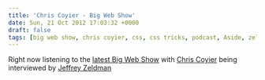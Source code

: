 ```yaml
---
title: 'Chris Coyier - Big Web Show'
date: Sun, 21 Oct 2012 17:03:32 +0000
draft: false
tags: [big web show, chris coyier, css, css tricks, podcast, Aside, zeldman]
---
```


Right now listening to the [latest Big Web Show](http://5by5.tv/bigwebshow/74) with [Chris Coyier](http://css-tricks.com/) being interviewed by [Jeffrey Zeldman](http://www.zeldman.com/)